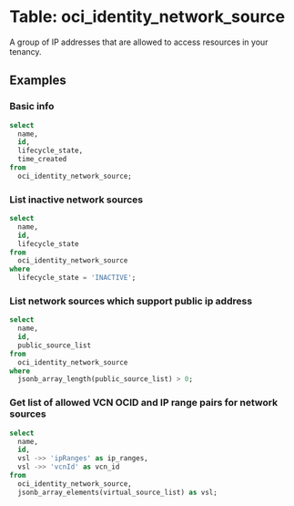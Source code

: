 # Table: oci_identity_network_source

A group of IP addresses that are allowed to access resources in your tenancy.

## Examples

### Basic info

```sql
select
  name,
  id,
  lifecycle_state,
  time_created
from
  oci_identity_network_source;
```


### List inactive network sources

```sql
select
  name,
  id,
  lifecycle_state
from
  oci_identity_network_source
where
  lifecycle_state = 'INACTIVE';
```


### List network sources which support public ip address

```sql
select
  name,
  id,
  public_source_list
from
  oci_identity_network_source
where
  jsonb_array_length(public_source_list) > 0;
```


### Get list of allowed VCN OCID and IP range pairs for network sources

```sql
select
  name,
  id,
  vsl ->> 'ipRanges' as ip_ranges,
  vsl ->> 'vcnId' as vcn_id
from
  oci_identity_network_source,
  jsonb_array_elements(virtual_source_list) as vsl;
```